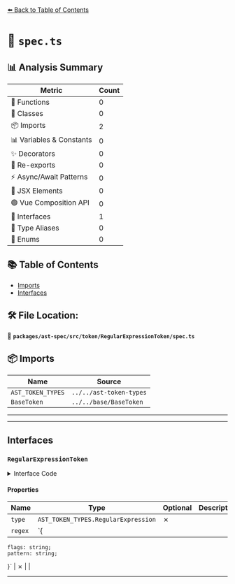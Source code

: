 [⬅️ Back to Table of Contents](../../../../../index.md)

# 📄 `spec.ts`

## 📊 Analysis Summary

| Metric | Count |
|--------|-------|
| 🔧 Functions | 0 |
| 🧱 Classes | 0 |
| 📦 Imports | 2 |
| 📊 Variables & Constants | 0 |
| ✨ Decorators | 0 |
| 🔄 Re-exports | 0 |
| ⚡ Async/Await Patterns | 0 |
| 💠 JSX Elements | 0 |
| 🟢 Vue Composition API | 0 |
| 📐 Interfaces | 1 |
| 📑 Type Aliases | 0 |
| 🎯 Enums | 0 |

## 📚 Table of Contents

- [Imports](#imports)
- [Interfaces](#interfaces)

## 🛠️ File Location:
📂 **`packages/ast-spec/src/token/RegularExpressionToken/spec.ts`**

## 📦 Imports

| Name | Source |
|------|--------|
| `AST_TOKEN_TYPES` | `../../ast-token-types` |
| `BaseToken` | `../../base/BaseToken` |


---


---

## Interfaces

### `RegularExpressionToken`

<details><summary>Interface Code</summary>

```ts
export interface RegularExpressionToken extends BaseToken {
  type: AST_TOKEN_TYPES.RegularExpression;
  regex: {
    flags: string;
    pattern: string;
  };
}
```
</details>

#### Properties

| Name | Type | Optional | Description |
|------|------|----------|-------------|
| `type` | `AST_TOKEN_TYPES.RegularExpression` | ✗ |  |
| `regex` | `{
    flags: string;
    pattern: string;
  }` | ✗ |  |


---